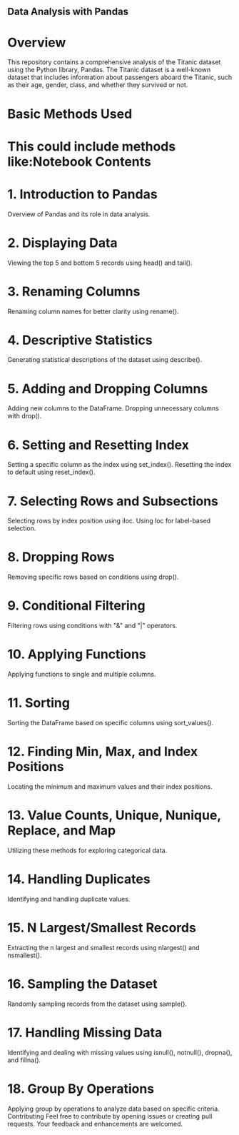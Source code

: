## Data Analysis with Pandas
# Overview
This repository contains a comprehensive analysis of the Titanic dataset using the Python library, Pandas. The Titanic dataset is a well-known dataset that includes information about passengers aboard the Titanic, such as their age, gender, class, and whether they survived or not.
# Basic Methods Used
# This could include methods like:Notebook Contents
# 1. Introduction to Pandas
Overview of Pandas and its role in data analysis.
# 2. Displaying Data
Viewing the top 5 and bottom 5 records using head() and tail().
# 3. Renaming Columns
Renaming column names for better clarity using rename().
# 4. Descriptive Statistics
Generating statistical descriptions of the dataset using describe().
# 5. Adding and Dropping Columns
Adding new columns to the DataFrame.
Dropping unnecessary columns with drop().
# 6. Setting and Resetting Index
Setting a specific column as the index using set_index().
Resetting the index to default using reset_index().
# 7. Selecting Rows and Subsections
Selecting rows by index position using iloc.
Using loc for label-based selection.
# 8. Dropping Rows
Removing specific rows based on conditions using drop().
# 9. Conditional Filtering
Filtering rows using conditions with "&" and "|" operators.
# 10. Applying Functions
Applying functions to single and multiple columns.
# 11. Sorting
Sorting the DataFrame based on specific columns using sort_values().
# 12. Finding Min, Max, and Index Positions
Locating the minimum and maximum values and their index positions.
# 13. Value Counts, Unique, Nunique, Replace, and Map
Utilizing these methods for exploring categorical data.
# 14. Handling Duplicates
Identifying and handling duplicate values.
# 15. N Largest/Smallest Records
Extracting the n largest and smallest records using nlargest() and nsmallest().
# 16. Sampling the Dataset
Randomly sampling records from the dataset using sample().
# 17. Handling Missing Data
Identifying and dealing with missing values using isnull(), notnull(), dropna(), and fillna().
# 18. Group By Operations
Applying group by operations to analyze data based on specific criteria.
Contributing
Feel free to contribute by opening issues or creating pull requests. Your feedback and enhancements are welcomed.

